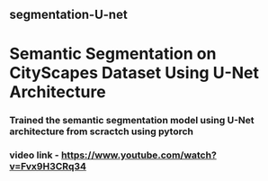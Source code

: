 ## segmentation-U-net
# Semantic Segmentation on CityScapes Dataset Using U-Net Architecture

### Trained the semantic segmentation model using U-Net architecture from scractch using pytorch

### video link - https://www.youtube.com/watch?v=Fvx9H3CRq34
